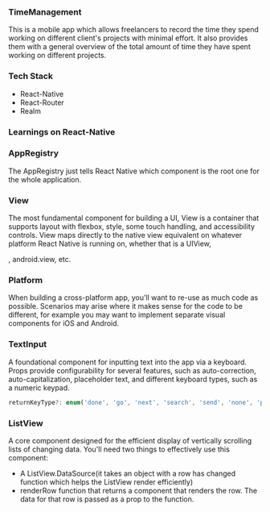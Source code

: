 ### TimeManagement
This is a mobile app which allows freelancers to record the time they spend working on different client's projects with minimal effort. It also provides them with a general overview of the total amount of time they have spent working on different projects.

### Tech Stack
- React-Native
- React-Router
- Realm


### Learnings on React-Native

### AppRegistry

The AppRegistry just tells React Native which component is the root one for the whole application.

### View
The most fundamental component for building a UI, View is a container that supports layout with flexbox, style, some touch handling, and accessibility controls. View maps directly to the native view equivalent on whatever platform React Native is running on, whether that is a UIView, <div>, android.view, etc.

### Platform
When building a cross-platform app, you'll want to re-use as much code as possible. Scenarios may arise where it makes sense for the code to be different, for example you may want to implement separate visual components for iOS and Android.

### TextInput
A foundational component for inputting text into the app via a keyboard. Props provide configurability for several features, such as auto-correction, auto-capitalization, placeholder text, and different keyboard types, such as a numeric keypad.

```js
returnKeyType?: enum('done', 'go', 'next', 'search', 'send', 'none', 'previous', 'default', 'emergency-call', 'google', 'join', 'route', 'yahoo')

```

### ListView
A core component designed for the efficient display of vertically scrolling lists of changing data. You'll need two things to effectively use this component:
- A ListView.DataSource(it takes an object with a row has changed function which helps the ListView render efficiently)
- renderRow function that returns a component that renders the row. The data for that row is passed as a prop to the function. 
